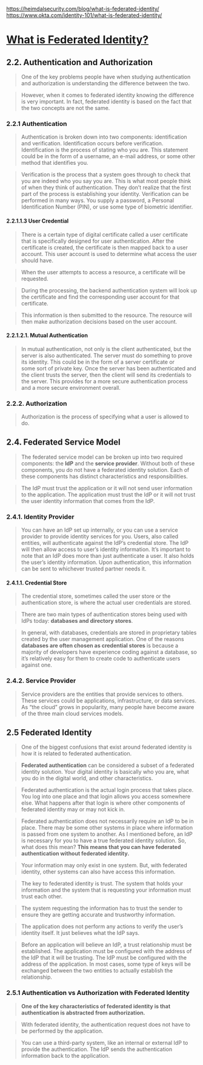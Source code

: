 https://heimdalsecurity.com/blog/what-is-federated-identity/
https://www.okta.com/identity-101/what-is-federated-identity/
# [What is Federated Identity?](https://learning.oreilly.com/library/view/federated-identity-primer/9780124071896/)
## 2.2. Authentication and Authorization
>One of the key problems people have when studying authentication and authorization is understanding the difference between the two.

>However, when it comes to federated identity knowing the difference is very important. In fact, federated identity is based on the fact that the two concepts are not the same.
### 2.2.1 Authentication
>Authentication is broken down into two components: identification and verification. Identification occurs before verification. Identification is the process of stating who you are. This statement could be in the form of a username, an e-mail address, or some other method that identifies you.

>Verification is the process that a system goes through to check that you are indeed who you say you are. This is what most people think of when they think of authentication. They don’t realize that the first part of the process is establishing your identity. Verification can be performed in many ways. You supply a password, a Personal Identification Number (PIN), or use some type of biometric identifier.
#### 2.2.1.1.3 User Credential
>There is a certain type of digital certificate called a user certificate that is specifically designed for user authentication. After the certificate is created, the certificate is then mapped back to a user account. This user account is used to determine what access the user should have.

>When the user attempts to access a resource, a certificate will be requested.

>During the processing, the backend authentication system will look up the certificate and find the corresponding user account for that certificate.

>This information is then submitted to the resource. The resource will then make authorization decisions based on the user account.
#### 2.2.1.2.1. Mutual Authentication
>In mutual authentication, not only is the client authenticated, but the server is also authenticated. The server must do something to prove its identity. This could be in the form of a server certificate or some sort of private key. Once the server has been authenticated and the client trusts the server, then the client will send its credentials to the server. This provides for a more secure authentication process and a more secure environment overall.
### 2.2.2. Authorization
>Authorization is the process of specifying what a user is allowed to do.
## 2.4. Federated Service Model
>The federated service model can be broken up into two required components: the **IdP** and the **service provider**. Without both of these components, you do not have a federated identity solution. Each of these components has distinct characteristics and responsibilities.

>The IdP must trust the application or it will not send user information to the application. The application must trust the IdP or it will not trust the user identity information that comes from the IdP.
### 2.4.1. Identity Provider
>You can have an IdP set up internally, or you can use a service provider to provide identity services for you. Users, also called entities, will authenticate against the IdP’s credential store. The IdP will then allow access to user’s identity information. It’s important to note that an IdP does more than just authenticate a user. It also holds the user’s identity information. Upon authentication, this information can be sent to whichever trusted partner needs it.
#### 2.4.1.1. Credential Store
> The credential store, sometimes called the user store or the authentication store, is where the actual user credentials are stored.

>There are two main types of authentication stores being used with IdPs today: **databases and directory stores**.

>In general, with databases, credentials are stored in proprietary tables created by the user management application. One of the reasons **databases are often chosen as credential stores** is because a majority of developers have experience coding against a database, so it’s relatively easy for them to create code to authenticate users against one.
### 2.4.2. Service Provider
>Service providers are the entities that provide services to others. These services could be applications, infrastructure, or data services. As “the cloud” grows in popularity, many people have become aware of the three main cloud services models.
## 2.5 Federated Identity
>One of the biggest confusions that exist around federated identity is how it is related to federated authentication. 

>**Federated authentication** can be considered a subset of a federated identity solution. Your digital identity is basically who you are, what you do in the digital world, and other characteristics.

>Federated authentication is the actual login process that takes place. You log into one place and that login allows you access somewhere else. What happens after that login is where other components of federated identity may or may not kick in.

>Federated authentication does not necessarily require an IdP to be in place. There may be some other systems in place where information is passed from one system to another. As I mentioned before, an IdP is necessary for you to have a true federated identity solution. So, what does this mean? **This means that you can have federated authentication without federated identity.**

>Your information may only exist in one system. But, with federated identity, other systems can also have access this information.

>The key to federated identity is trust. The system that holds your information and the system that is requesting your information must trust each other.

>The system requesting the information has to trust the sender to ensure they are getting accurate and trustworthy information.

>The application does not perform any actions to verify the user’s identity itself. It just believes what the IdP says.

>Before an application will believe an IdP, a trust relationship must be established. The application must be configured with the address of the IdP that it will be trusting. The IdP must be configured with the address of the application. In most cases, some type of keys will be exchanged between the two entities to actually establish the relationship.
### 2.5.1 Authentication vs Authorization with Federated Identity
>**One of the key characteristics of federated identity is that authentication is abstracted from authorization.**

>With federated identity, the authentication request does not have to be performed by the application.

>You can use a third-party system, like an internal or external IdP to provide the authentication. The IdP sends the authentication information back to the application.